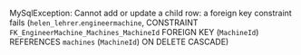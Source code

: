 MySqlException: Cannot add or update a child row: a foreign key constraint fails (`helen_lehrer`.`engineermachine`, CONSTRAINT `FK_EngineerMachine_Machines_MachineId` FOREIGN KEY (`MachineId`) REFERENCES `machines` (`MachineId`) ON DELETE CASCADE)